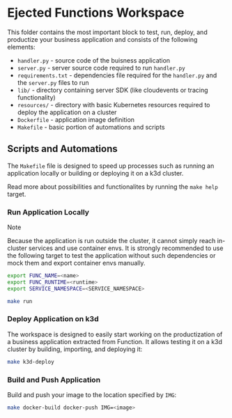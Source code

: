 # Ejected Functions Workspace

This folder contains the most important block to test, run, deploy, and productize your business application and consists of the following elements:

* `handler.py` - source code of the buisness application
* `server.py` - server source code required to run `handler.py`
* `requirements.txt` - dependencies file required for the `handler.py` and the `server.py` files to run
* `lib/` - directory containing server SDK (like cloudevents or tracing functionality)
* `resources/` - directory with basic Kubernetes resources required to deploy the application on a cluster
* `Dockerfile` - application image definition
* `Makefile` - basic portion of automations and scripts
   
## Scripts and Automations

The `Makefile` file is designed to speed up processes such as running an application locally or building or deploying it on a k3d cluster.

Read more about possibilities and functionalites by running the `make help` target.

### Run Application Locally

> [!NOTE] 
> Because the application is run outside the cluster, it cannot simply reach in-cluster services and use container envs. It is strongly recommended to use the following target to test the application without such dependencies or mock them and export container envs manually.

```bash
export FUNC_NAME=<name>
export FUNC_RUNTIME=<runtime>
export SERVICE_NAMESPACE=<SERVICE_NAMESPACE>

make run
```

### Deploy Application on k3d

The workspace is designed to easily start working on the productization of a business application extracted from Function. It allows testing it on a k3d cluster by building, importing, and deploying it:

```bash
make k3d-deploy
```

### Build and Push Application

Build and push your image to the location specified by `IMG`:

```bash
make docker-build docker-push IMG=<image>
```
